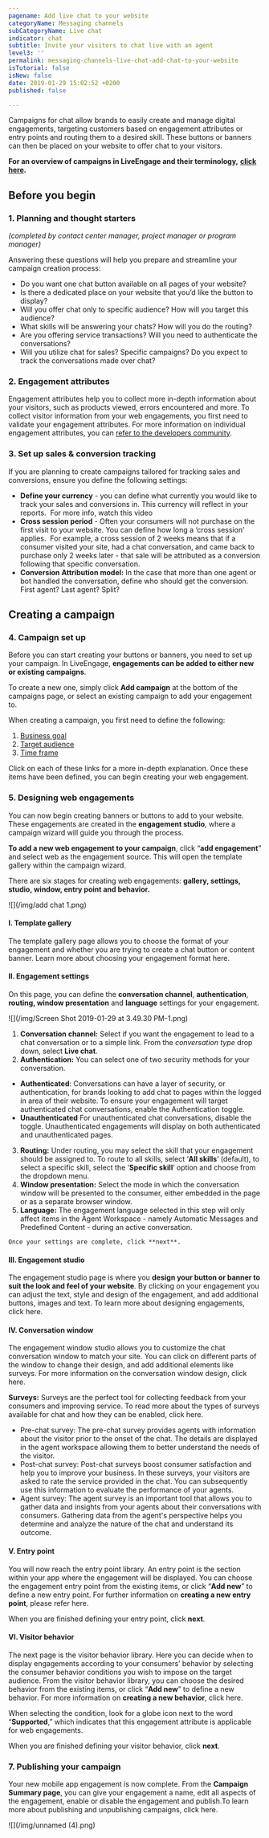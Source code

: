 ```yaml
---
pagename: Add live chat to your website
categoryName: Messaging channels
subCategoryName: Live chat
indicator: chat
subtitle: Invite your visitors to chat live with an agent
level3: ''
permalink: messaging-channels-live-chat-add-chat-to-your-website
isTutorial: false
isNew: false
date: 2019-01-29 15:02:52 +0200
published: false

---
```

Campaigns for chat allow brands to easily create and manage digital engagements, targeting customers based on engagement attributes or entry points and routing them to a desired skill. These buttons or banners can then be placed on your website to offer chat to your visitors.

**For an overview of campaigns in LiveEngage and their terminology,** [**click here**]()**.**

## Before you begin

### 1. Planning and thought starters

_(completed by contact center manager, project manager or program manager)_

Answering these questions will help you prepare and streamline your campaign creation process:

* Do you want one chat button available on all pages of your website?
* Is there a dedicated place on your website that you’d like the button to display?
* Will you offer chat only to specific audience? How will you target this audience?
* What skills will be answering your chats? How will you do the routing?
* Are you offering service transactions? Will you need to authenticate the conversations?
* Will you utilize chat for sales? Specific campaigns? Do you expect to track the conversations made over chat?

### 2. Engagement attributes

Engagement attributes help you to collect more in-depth information about your visitors, such as products viewed, errors encountered and more. To collect visitor information from your web engagements, you first need to validate your engagement attributes. For more information on individual engagement attributes, you can [refer to the developers community]().

### 3. Set up sales & conversion tracking

If you are planning to create campaigns tailored for tracking sales and conversions, ensure you define the following settings:

* **Define your currency** - you can define what currently you would like to track your sales and conversions in. This currency will reflect in your reports.  For more info, watch this video
* **Cross session period** - Often your consumers will not purchase on the first visit to your website. You can define how long a ‘cross session’ applies.  For example, a cross session of 2 weeks means that if a consumer visited your site, had a chat conversation, and came back to purchase only 2 weeks later - that sale will be attributed as a conversion following that specific conversation.
* **Conversion Attribution model:** In the case that more than one agent or bot handled the conversation, define who should get the conversion. First agent? Last agent? Split?

## Creating a campaign

### 4. Campaign set up

Before you can start creating your buttons or banners, you need to set up your campaign. In LiveEngage, **engagements can be added to either new or existing campaigns**.

To create a new one, simply click **Add campaign** at the bottom of the campaigns page, or select an existing campaign to add your engagement to.

When creating a campaign, you first need to define the following:

1. [Business goal]()
2. [Target audience]()
3. [Time frame]()

Click on each of these links for a more in-depth explanation. Once these items have been defined, you can begin creating your web engagement.

### 5. Designing web engagements

You can now begin creating banners or buttons to add to your website. These engagements are created in the **engagement studio**, where a campaign wizard will guide you through the process.

**To add a new web engagement to your campaign**, click “**add engagement**” and select web as the engagement source. This will open the template gallery within the campaign wizard.

There are six stages for creating web engagements: **gallery, settings, studio, window, entry point and behavior.**

![](/img/add chat 1.png)

#### I. Template gallery

The template gallery page allows you to choose the format of your engagement and whether you are trying to create a chat button or content banner. Learn more about choosing your engagement format here.

#### II. Engagement settings

On this page, you can define the **conversation channel**, **authentication**, **routing, window presentation** and **language** settings for your engagement.

![](/img/Screen Shot 2019-01-29 at 3.49.30 PM-1.png)

  1. **Conversation channel:** Select if you want the engagement to lead to a chat conversation or to a simple link. From the _conversation type_ drop down, select **Live chat**.
  2. **Authentication:** You can select one of two security methods for your conversation.
  * **Authenticated**: Conversations can have a layer of security, or authentication, for brands looking to add chat to pages within the logged in area of their website. To ensure your engagement will target authenticated chat conversations, enable the Authentication toggle.
  * **Unauthenticated** For unauthenticated chat conversations, disable the toggle. Unauthenticated engagements will display on both authenticated and unauthenticated pages.
  3. **Routing:** Under routing, you may select the skill that your engagement should be assigned to. To route to all skills, select ‘**All skills**’ (default), to select a specific skill, select the ‘**Specific skill**’ option and choose from the dropdown menu.
  4. **Window presentation:** Select the mode in which the conversation window will be presented to the consumer, either embedded in the page or as a separate browser window.
  5. **Language:** The engagement language selected in this step will only affect items in the Agent Workspace - namely Automatic Messages and Predefined Content - during an active conversation.

	Once your settings are complete, click **next**.

#### III. Engagement studio

The engagement studio page is where you **design your button or banner to suit the look and feel of your website**. By clicking on your engagement you can adjust the text, style and design of the engagement, and add additional buttons, images and text. To learn more about designing engagements, click here.

#### IV. Conversation window

The engagement window studio allows you to customize the chat conversation window to match your site. You can click on different parts of the window to change their design, and add additional elements like surveys. For more information on the conversation window design, click here.

**Surveys:** Surveys are the perfect tool for collecting feedback from your consumers and improving service. To read more about the types of surveys available for chat and how they can be enabled, click here.
* Pre-chat survey: The pre-chat survey provides agents with information about the visitor prior to the onset of the chat. The details are displayed in the agent workspace allowing them to better understand the needs of the visitor.
* Post-chat survey: Post-chat surveys boost consumer satisfaction and help you to improve your business. In these surveys, your visitors are asked to rate the service provided in the chat. You can subsequently use this information to evaluate the performance of your agents.
* Agent survey: The agent survey is an important tool that allows you to gather data and insights from your agents about their conversations with consumers. Gathering data from the agent's perspective helps you determine and analyze the nature of the chat and understand its outcome.

#### V. Entry point

You will now reach the entry point library. An entry point is the section within your app where the engagement will be displayed. You can choose the engagement entry point from the existing items, or click “**Add new**” to define a new entry point. For further information on **creating a new entry point**, please refer here.

When you are finished defining your entry point, click **next**.

#### VI. Visitor behavior

The next page is the visitor behavior library. Here you can decide when to display engagements according to your consumers’ behavior by selecting the consumer behavior conditions you wish to impose on the target audience. From the visitor behavior library, you can choose the desired behavior from the existing items, or click “**Add new**” to define a new behavior. For more information on **creating a new behavior**, click here.

When selecting the condition, look for a globe icon next to the word “**Supported**,” which indicates that this engagement attribute is applicable for web engagements.

When you are finished defining your visitor behavior, click **next**.

### 7. Publishing your campaign

Your new mobile app engagement is now complete. From the **Campaign Summary page**, you can give your engagement a name, edit all aspects of the engagement, enable or disable the engagement and publish.To learn more about publishing and unpublishing campaigns, click here.

![](/img/unnamed (4).png)

